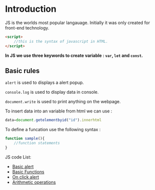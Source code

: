 # Introduction
JS is the worlds most popular langauage. Initially it was only created for front-end technology.

```html
<script>
    //this is the syntax of javascript in HTML.
</script>
```
 **In JS we use three keywords to create variable : ```var```, ```let``` and ```const```.**

## Basic rules
```alert``` is used to displays a alert popup.

```console.log``` is used to display data in console.

```document.write``` is used to print anything on the webpage.

To insert data into an variable from html we can use :
```javascript
data=document.getelementbyid("id").innerhtml
```
To define a funcation use the following syntax :
``` javascript
function sample(){
    //function statements
}
```
JS code List:
- [Basic alert](../Javascript/Test%20files/JS_alert_test.html)
- [Basic Functions](../Javascript/Test%20files/JS_basic_func.html)
- [On click alert](../Javascript/on_click_alert.html)
- [Arithmetic operations](../Javascript/js_operations.html)
